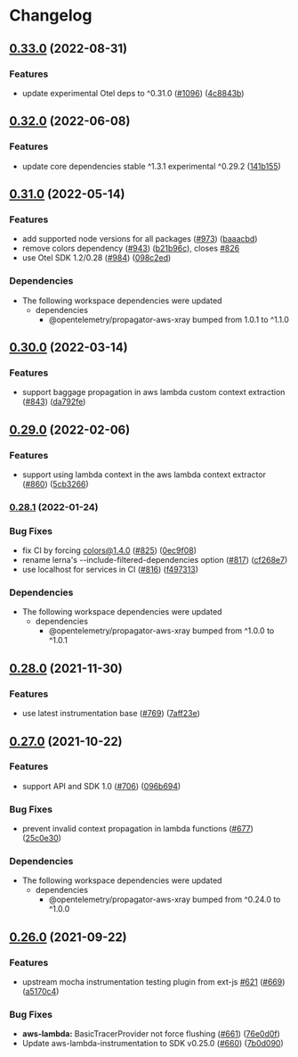 # Changelog

## [0.33.0](https://github.com/open-telemetry/opentelemetry-js-contrib/compare/instrumentation-aws-lambda-v0.32.0...instrumentation-aws-lambda-v0.33.0) (2022-08-31)


### Features

* update experimental Otel deps to ^0.31.0 ([#1096](https://github.com/open-telemetry/opentelemetry-js-contrib/issues/1096)) ([4c8843b](https://github.com/open-telemetry/opentelemetry-js-contrib/commit/4c8843be14896d1159a622c07eb3a049401ccba1))

## [0.32.0](https://github.com/open-telemetry/opentelemetry-js-contrib/compare/instrumentation-aws-lambda-v0.31.0...instrumentation-aws-lambda-v0.32.0) (2022-06-08)


### Features

* update core dependencies stable ^1.3.1 experimental ^0.29.2 ([141b155](https://github.com/open-telemetry/opentelemetry-js-contrib/commit/141b155e344980b51264e26b26c117b2113bcef6))

## [0.31.0](https://github.com/open-telemetry/opentelemetry-js-contrib/compare/instrumentation-aws-lambda-v0.30.0...instrumentation-aws-lambda-v0.31.0) (2022-05-14)


### Features

* add supported node versions for all packages ([#973](https://github.com/open-telemetry/opentelemetry-js-contrib/issues/973)) ([baaacbd](https://github.com/open-telemetry/opentelemetry-js-contrib/commit/baaacbdd35ca4baab0afae64647aa8c0380ee4b7))
* remove colors dependency ([#943](https://github.com/open-telemetry/opentelemetry-js-contrib/issues/943)) ([b21b96c](https://github.com/open-telemetry/opentelemetry-js-contrib/commit/b21b96c1a3a4f871370f970d6b2825f00e1fe595)), closes [#826](https://github.com/open-telemetry/opentelemetry-js-contrib/issues/826)
* use Otel SDK 1.2/0.28 ([#984](https://github.com/open-telemetry/opentelemetry-js-contrib/issues/984)) ([098c2ed](https://github.com/open-telemetry/opentelemetry-js-contrib/commit/098c2ed6f9c5ab7bd865685018c0777245aab3b7))


### Dependencies

* The following workspace dependencies were updated
  * dependencies
    * @opentelemetry/propagator-aws-xray bumped from 1.0.1 to ^1.1.0

## [0.30.0](https://github.com/open-telemetry/opentelemetry-js-contrib/compare/instrumentation-aws-lambda-v0.29.0...instrumentation-aws-lambda-v0.30.0) (2022-03-14)


### Features

* support baggage propagation in aws lambda custom context extraction ([#843](https://github.com/open-telemetry/opentelemetry-js-contrib/issues/843)) ([da792fe](https://github.com/open-telemetry/opentelemetry-js-contrib/commit/da792fe3c629354cf9e8faeca48c17e73dffc6be))

## [0.29.0](https://www.github.com/open-telemetry/opentelemetry-js-contrib/compare/instrumentation-aws-lambda-v0.28.1...instrumentation-aws-lambda-v0.29.0) (2022-02-06)


### Features

* support using lambda context in the aws lambda context extractor ([#860](https://www.github.com/open-telemetry/opentelemetry-js-contrib/issues/860)) ([5cb3266](https://www.github.com/open-telemetry/opentelemetry-js-contrib/commit/5cb3266773f3f66d02af3306ae7332288bcae6af))

### [0.28.1](https://www.github.com/open-telemetry/opentelemetry-js-contrib/compare/instrumentation-aws-lambda-v0.28.0...instrumentation-aws-lambda-v0.28.1) (2022-01-24)


### Bug Fixes

* fix CI by forcing colors@1.4.0 ([#825](https://www.github.com/open-telemetry/opentelemetry-js-contrib/issues/825)) ([0ec9f08](https://www.github.com/open-telemetry/opentelemetry-js-contrib/commit/0ec9f080520fe0f146a915a656300ef53a151ace))
* rename lerna's --include-filtered-dependencies option ([#817](https://www.github.com/open-telemetry/opentelemetry-js-contrib/issues/817)) ([cf268e7](https://www.github.com/open-telemetry/opentelemetry-js-contrib/commit/cf268e7a92b7800ad6dbec9ca77466f9ee03ee1a))
* use localhost for services in CI ([#816](https://www.github.com/open-telemetry/opentelemetry-js-contrib/issues/816)) ([f497313](https://www.github.com/open-telemetry/opentelemetry-js-contrib/commit/f4973133e86549bbca301983085cc67788a10acd))


### Dependencies

* The following workspace dependencies were updated
  * dependencies
    * @opentelemetry/propagator-aws-xray bumped from ^1.0.0 to ^1.0.1

## [0.28.0](https://www.github.com/open-telemetry/opentelemetry-js-contrib/compare/instrumentation-aws-lambda-v0.27.0...instrumentation-aws-lambda-v0.28.0) (2021-11-30)


### Features

* use latest instrumentation base ([#769](https://www.github.com/open-telemetry/opentelemetry-js-contrib/issues/769)) ([7aff23e](https://www.github.com/open-telemetry/opentelemetry-js-contrib/commit/7aff23ebebbe209fa3b78c2e7f513c9cd2231be4))

## [0.27.0](https://www.github.com/open-telemetry/opentelemetry-js-contrib/compare/instrumentation-aws-lambda-v0.26.0...instrumentation-aws-lambda-v0.27.0) (2021-10-22)


### Features

* support API and SDK 1.0 ([#706](https://www.github.com/open-telemetry/opentelemetry-js-contrib/issues/706)) ([096b694](https://www.github.com/open-telemetry/opentelemetry-js-contrib/commit/096b694bbc3079f0ab4ee0462869b10eb8185202))


### Bug Fixes

* prevent invalid context propagation in lambda functions ([#677](https://www.github.com/open-telemetry/opentelemetry-js-contrib/issues/677)) ([25c0e30](https://www.github.com/open-telemetry/opentelemetry-js-contrib/commit/25c0e30d34faf3f27edcfb330874f54e4db03f59))


### Dependencies

* The following workspace dependencies were updated
  * dependencies
    * @opentelemetry/propagator-aws-xray bumped from ^0.24.0 to ^1.0.0

## [0.26.0](https://www.github.com/open-telemetry/opentelemetry-js-contrib/compare/instrumentation-aws-lambda-v0.25.0...instrumentation-aws-lambda-v0.26.0) (2021-09-22)


### Features

* upstream mocha instrumentation testing plugin from ext-js [#621](https://www.github.com/open-telemetry/opentelemetry-js-contrib/issues/621) ([#669](https://www.github.com/open-telemetry/opentelemetry-js-contrib/issues/669)) ([a5170c4](https://www.github.com/open-telemetry/opentelemetry-js-contrib/commit/a5170c494706a2bec3ba51e59966d0ca8a41d00e))


### Bug Fixes

* **aws-lambda:** BasicTracerProvider not force flushing ([#661](https://www.github.com/open-telemetry/opentelemetry-js-contrib/issues/661)) ([76e0d0f](https://www.github.com/open-telemetry/opentelemetry-js-contrib/commit/76e0d0fbef59e84c42b52d37cb3541e0dc853eb6))
* Update aws-lambda-instrumentation to SDK v0.25.0 ([#660](https://www.github.com/open-telemetry/opentelemetry-js-contrib/issues/660)) ([7b0d090](https://www.github.com/open-telemetry/opentelemetry-js-contrib/commit/7b0d0900bfb8475a32d799add4d925d7addbb24d))
